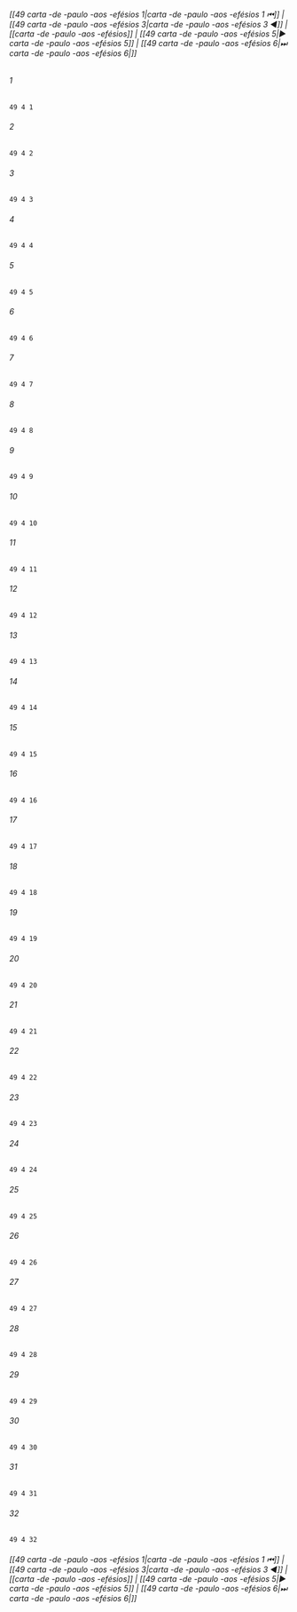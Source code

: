 
###### [[49 carta -de -paulo -aos -efésios 1|carta -de -paulo -aos -efésios 1 ⏮]] | [[49 carta -de -paulo -aos -efésios 3|carta -de -paulo -aos -efésios 3 ◀]] | [[carta -de -paulo -aos -efésios]] | [[49 carta -de -paulo -aos -efésios 5|▶ carta -de -paulo -aos -efésios 5]] | [[49 carta -de -paulo -aos -efésios 6|⏭ carta -de -paulo -aos -efésios 6|]]

###### 1
``` verse
49 4 1 
```
###### 2
``` verse
49 4 2 
```
###### 3
``` verse
49 4 3 
```
###### 4
``` verse
49 4 4 
```
###### 5
``` verse
49 4 5 
```
###### 6
``` verse
49 4 6 
```
###### 7
``` verse
49 4 7 
```
###### 8
``` verse
49 4 8 
```
###### 9
``` verse
49 4 9 
```
###### 10
``` verse
49 4 10 
```
###### 11
``` verse
49 4 11 
```
###### 12
``` verse
49 4 12 
```
###### 13
``` verse
49 4 13 
```
###### 14
``` verse
49 4 14 
```
###### 15
``` verse
49 4 15 
```
###### 16
``` verse
49 4 16 
```
###### 17
``` verse
49 4 17 
```
###### 18
``` verse
49 4 18 
```
###### 19
``` verse
49 4 19 
```
###### 20
``` verse
49 4 20 
```
###### 21
``` verse
49 4 21 
```
###### 22
``` verse
49 4 22 
```
###### 23
``` verse
49 4 23 
```
###### 24
``` verse
49 4 24 
```
###### 25
``` verse
49 4 25 
```
###### 26
``` verse
49 4 26 
```
###### 27
``` verse
49 4 27 
```
###### 28
``` verse
49 4 28 
```
###### 29
``` verse
49 4 29 
```
###### 30
``` verse
49 4 30 
```
###### 31
``` verse
49 4 31 
```
###### 32
``` verse
49 4 32 
```

###### [[49 carta -de -paulo -aos -efésios 1|carta -de -paulo -aos -efésios 1 ⏮]] | [[49 carta -de -paulo -aos -efésios 3|carta -de -paulo -aos -efésios 3 ◀]] | [[carta -de -paulo -aos -efésios]] | [[49 carta -de -paulo -aos -efésios 5|▶ carta -de -paulo -aos -efésios 5]] | [[49 carta -de -paulo -aos -efésios 6|⏭ carta -de -paulo -aos -efésios 6|]]

